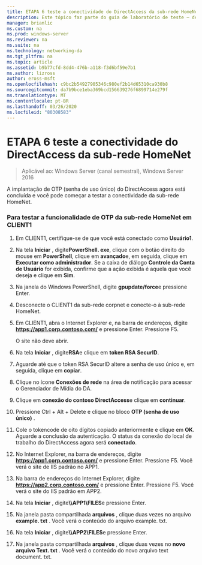 ```yaml
---
title: ETAPA 6 teste a conectividade do DirectAccess da sub-rede HomeNet
description: Este tópico faz parte do guia de laboratório de teste – demonstre o DirectAccess com autenticação OTP e RSA SecurID para Windows Server 2016
manager: brianlic
ms.custom: na
ms.prod: windows-server
ms.reviewer: na
ms.suite: na
ms.technology: networking-da
ms.tgt_pltfrm: na
ms.topic: article
ms.assetid: b9b77cfd-8dd4-476b-a118-f3d6bf59e7b1
ms.author: lizross
author: eross-msft
ms.openlocfilehash: c9bc2b54927905346c980ef2b14d65310ca930b8
ms.sourcegitcommit: da7b9bce1eba369bcd156639276f6899714e279f
ms.translationtype: MT
ms.contentlocale: pt-BR
ms.lasthandoff: 03/26/2020
ms.locfileid: "80308583"
---
```

# <a name="step-6-test-directaccess-connectivity-from-the-homenet-subnet"></a>ETAPA 6 teste a conectividade do DirectAccess da sub-rede HomeNet

>Aplicável ao: Windows Server (canal semestral), Windows Server 2016

A implantação de OTP (senha de uso único) do DirectAccess agora está concluída e você pode começar a testar a conectividade da sub-rede HomeNet.  
  
### <a name="to-test-otp-functionality-from-the-homenet-subnet-on-client1"></a>Para testar a funcionalidade de OTP da sub-rede HomeNet em CLIENT1  
  
1. Em CLIENT1, certifique-se de que você está conectado como **Usuário1**.  
  
2. Na tela **Iniciar** , digite**PowerShell. exe**, clique com o botão direito do mouse em **PowerShell**, clique em **avançado**e, em seguida, clique em **Executar como administrador**. Se a caixa de diálogo **Controle da Conta de Usuário** for exibida, confirme que a ação exibida é aquela que você deseja e clique em **Sim**.  
  
3. Na janela do Windows PowerShell, digite **gpupdate/force**e pressione Enter.  
  
4. Desconecte o CLIENT1 da sub-rede corpnet e conecte-o à sub-rede HomeNet.  
  
5. Em CLIENT1, abra o Internet Explorer e, na barra de endereços, digite **https://app1.corp.contoso.com/** e pressione Enter. Pressione F5.  
  
   O site não deve abrir.  
  
6. Na tela **Iniciar** , digite**RSA**e clique em **token RSA SecurID**.  
  
7. Aguarde até que o token RSA SecurID altere a senha de uso único e, em seguida, clique em **copiar**.  
  
8. Clique no ícone **Conexões de rede** na área de notificação para acessar o Gerenciador de Mídia do DA.  
  
9. Clique em **conexão do contoso DirectAccess**e clique em **continuar**.  
  
10. Pressione Ctrl + Alt + Delete e clique no bloco **OTP (senha de uso único)** .  
  
11. Cole o tokencode de oito dígitos copiado anteriormente e clique em **OK**. Aguarde a conclusão da autenticação. O status da conexão do local de trabalho do DirectAccess agora será **conectado**.  
  
12. No Internet Explorer, na barra de endereços, digite **https://app1.corp.contoso.com/** e pressione Enter. Pressione F5. Você verá o site de IIS padrão no APP1.  
  
13. Na barra de endereços do Internet Explorer, digite **https://app2.corp.contoso.com/** e pressione Enter. Pressione F5. Você verá o site do IIS padrão em APP2.  
  
14. Na tela **Iniciar** , digite<strong>\\\APP1\FILES</strong>e pressione Enter.  
  
15. Na janela pasta compartilhada **arquivos** , clique duas vezes no arquivo **example. txt** . Você verá o conteúdo do arquivo example. txt.  
  
16. Na tela **Iniciar** , digite<strong>\\\APP2\FILES</strong>e pressione Enter.  
  
17. Na janela pasta compartilhada **arquivos** , clique duas vezes no **novo arquivo Text. txt** . Você verá o conteúdo do novo arquivo text document. txt.  
  


